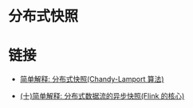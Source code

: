 # 分布式快照

# 链接

- [简单解释: 分布式快照(Chandy-Lamport 算法)](https://zhuanlan.zhihu.com/p/44454670)

- [(十)简单解释: 分布式数据流的异步快照(Flink 的核心)](https://zhuanlan.zhihu.com/p/43536305)

